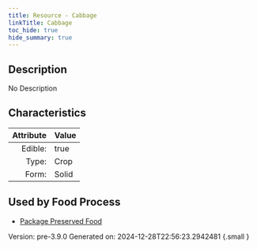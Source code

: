 ```yaml
---
title: Resource - Cabbage
linkTitle: Cabbage
toc_hide: true
hide_summary: true
---
```


## Description
No Description

## Characteristics

| Attribute      | Value |
|--------:|:------|
|Edible:|true|
|Type:|Crop|
|Form:|Solid|
 



    
## Used by Food Process

- [Package Preserved Food](/docs/definitions/food/package-preserved-food)


Version: pre-3.9.0 Generated on: 2024-12-28T22:56:23.2942481
{.small }

